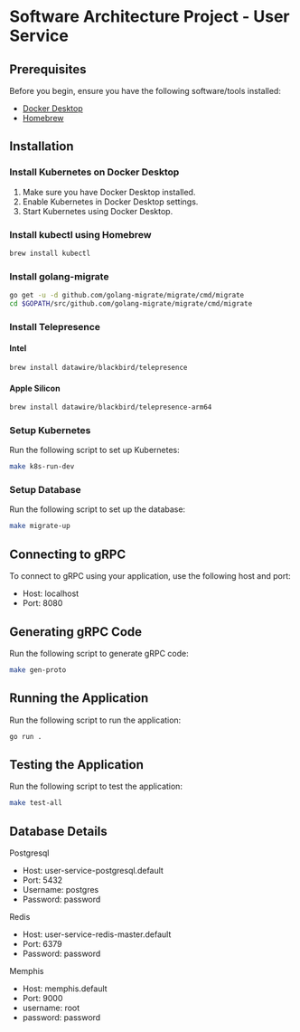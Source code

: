 # Software Architecture Project - User Service

## Prerequisites

Before you begin, ensure you have the following software/tools installed:

- [Docker Desktop](https://www.docker.com/products/docker-desktop)
- [Homebrew](https://brew.sh/)

## Installation

### Install Kubernetes on Docker Desktop

1. Make sure you have Docker Desktop installed.
2. Enable Kubernetes in Docker Desktop settings.
3. Start Kubernetes using Docker Desktop.

### Install kubectl using Homebrew

```bash
brew install kubectl
```

### Install golang-migrate

```bash
go get -u -d github.com/golang-migrate/migrate/cmd/migrate
cd $GOPATH/src/github.com/golang-migrate/migrate/cmd/migrate
```

### Install Telepresence

#### Intel

```bash
brew install datawire/blackbird/telepresence
```

#### Apple Silicon

```bash
brew install datawire/blackbird/telepresence-arm64
```

### Setup Kubernetes

Run the following script to set up Kubernetes:

```bash
make k8s-run-dev
```

### Setup Database

Run the following script to set up the database:

```bash
make migrate-up
```

## Connecting to gRPC

To connect to gRPC using your application, use the following host and port:

- Host: localhost
- Port: 8080

## Generating gRPC Code
Run the following script to generate gRPC code:

```bash
make gen-proto
```

## Running the Application
Run the following script to run the application:

```bash
go run .
```

## Testing the Application
Run the following script to test the application:

```bash
make test-all
```

## Database Details
Postgresql
- Host: user-service-postgresql.default
- Port: 5432
- Username: postgres
- Password: password

Redis
- Host: user-service-redis-master.default
- Port: 6379
- Password: password

Memphis
- Host: memphis.default
- Port: 9000
- username: root
- password: password
